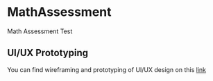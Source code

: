 # MathAssessment
Math Assessment Test 

## UI/UX Prototyping 
You can find wireframing and prototyping of UI/UX design on this [link](https://www.figma.com/file/1crwaefl38QsTkXg1eMu76/Math-6-Full?node-id=0%3A1)
